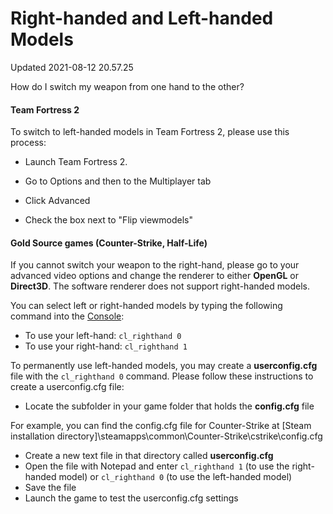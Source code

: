# Right-handed and Left-handed Models
Updated 2021-08-12 20.57.25

How do I switch my weapon from one hand to the other?  
  
#### Team Fortress 2
To switch to left-handed models in Team Fortress 2, please use this process: 
* Launch Team Fortress 2.
* Go to Options and then to the Multiplayer tab
* Click Advanced
* Check the box next to "Flip viewmodels"

  ####   
#### Gold Source games (Counter-Strike, Half-Life)
If you cannot switch your weapon to the right-hand, please go to your advanced video options and change the renderer to either **OpenGL** or **Direct3D**. The software renderer does not support right-handed models.  
  
You can select left or right-handed models by typing the following command into the [Console](https://help.steampowered.com/en/faqs/view/4700-D10E-26BE-DDDD):  
  

* To use your left-hand: `cl_righthand 0`
* To use your right-hand: `cl_righthand 1`

  
  
To permanently use left-handed models, you may create a **userconfig.cfg** file with the `cl_righthand 0` command. Please follow these instructions to create a userconfig.cfg file:  
  

* Locate the subfolder in your game folder that holds the **config.cfg** file  
  
For example, you can find the config.cfg file for Counter-Strike at [Steam installation directory]\steamapps\common\Counter-Strike\cstrike\config.cfg
* Create a new text file in that directory called **userconfig.cfg**
* Open the file with Notepad and enter `cl_righthand 1` (to use the right-handed model) or `cl_righthand 0` (to use the left-handed model)
* Save the file
* Launch the game to test the userconfig.cfg settings

  
  
